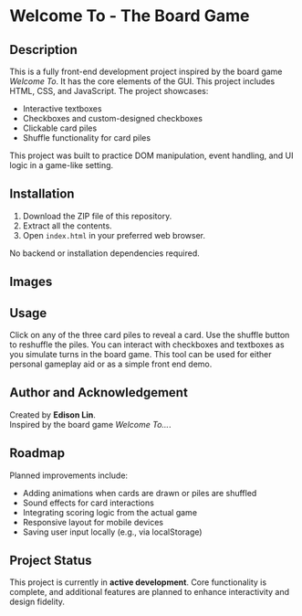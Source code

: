 # Welcome To - The Board Game

## Description
This is a fully front-end development project inspired by the board game *Welcome To*. It has the core elements of the GUI. This project includes HTML, CSS, and JavaScript. 
The project showcases:
- Interactive textboxes  
- Checkboxes and custom-designed checkboxes  
- Clickable card piles  
- Shuffle functionality for card piles  

This project was built to practice DOM manipulation, event handling, and UI logic in a game-like setting.

## Installation
1. Download the ZIP file of this repository.  
2. Extract all the contents.  
3. Open `index.html` in your preferred web browser.  

No backend or installation dependencies required.

## Images


## Usage
Click on any of the three card piles to reveal a card. Use the shuffle button to reshuffle the piles. You can interact with checkboxes and textboxes as you simulate turns in the board game. This tool can be used for either personal gameplay aid or as a simple front end demo.

## Author and Acknowledgement
Created by **Edison Lin**.  
Inspired by the board game *Welcome To...*.  

## Roadmap
Planned improvements include:

- Adding animations when cards are drawn or piles are shuffled  
- Sound effects for card interactions  
- Integrating scoring logic from the actual game  
- Responsive layout for mobile devices  
- Saving user input locally (e.g., via localStorage)

## Project Status
This project is currently in **active development**. Core functionality is complete, and additional features are planned to enhance interactivity and design fidelity.
